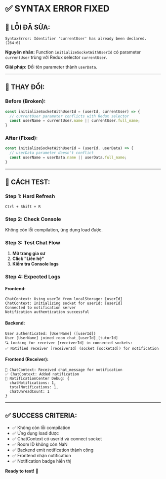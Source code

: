 # ✅ SYNTAX ERROR FIXED

## 🚨 **LỖI ĐÃ SỬA:**
```
SyntaxError: Identifier 'currentUser' has already been declared. (264:6)
```

**Nguyên nhân:** Function `initializeSocketWithUserId` có parameter `currentUser` trùng với Redux selector `currentUser`.

**Giải pháp:** Đổi tên parameter thành `userData`.

---

## 🔧 **THAY ĐỔI:**

### **Before (Broken):**
```javascript
const initializeSocketWithUserId = (userId, currentUser) => {
  // currentUser parameter conflicts with Redux selector
  const userName = currentUser.name || currentUser.full_name;
}
```

### **After (Fixed):**
```javascript
const initializeSocketWithUserId = (userId, userData) => {
  // userData parameter doesn't conflict
  const userName = userData.name || userData.full_name;
}
```

---

## 🧪 **CÁCH TEST:**

### **Step 1: Hard Refresh**
```
Ctrl + Shift + R
```

### **Step 2: Check Console**
Không còn lỗi compilation, ứng dụng load được.

### **Step 3: Test Chat Flow**
1. **Mở trang gia sư**
2. **Click "Liên hệ"**
3. **Kiểm tra Console logs**

### **Step 4: Expected Logs**

#### **Frontend:**
```
ChatContext: Using userId from localStorage: [userId]
ChatContext: Initializing socket for userId: [userId]
Connected to notification server
Notification authentication successful
```

#### **Backend:**
```
User authenticated: [UserName] ([userId])
User [UserName] joined room chat_[userId]_[tutorId]
🔍 Looking for receiver [receiverId] in connected sockets:
✅ Notified receiver [receiverId] (socket [socketId]) for notification
```

#### **Frontend (Receiver):**
```
📨 ChatContext: Received chat_message for notification
✅ ChatContext: Added notification
🔔 NotificationCenter Debug: {
  chatNotifications: 1,
  totalNotifications: 1,
  chatUnreadCount: 1
}
```

---

## ✅ **SUCCESS CRITERIA:**

- ✅ Không còn lỗi compilation
- ✅ Ứng dụng load được
- ✅ ChatContext có userId và connect socket
- ✅ Room ID không còn NaN
- ✅ Backend emit notification thành công
- ✅ Frontend nhận notification
- ✅ Notification badge hiển thị

**Ready to test!** 🚀
